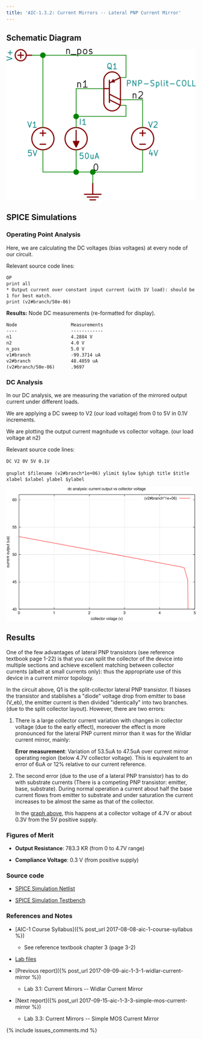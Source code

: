 ```yaml
---
title: 'AIC-1.3.2: Current Mirrors -- Lateral PNP Current Mirror' 
---
```


## Schematic Diagram

![Lateral PNP Current Mirror Schematic](/linked_files/2017-09-13-aic-1-3-2-lateral-pnp-current-mirror_1.svg)

## SPICE Simulations 

### Operating Point Analysis <a name="operating-point-analysis-section">

Here, we are calculating the DC voltages (bias voltages) at every node of our
circuit.

Relevant source code lines:

~~~
OP                      
print all               
* Output current over constant input current (with 1V load): should be 1 for best match.
print (v2#branch/50e-06)
~~~

**Results:** Node DC measurements (re-formatted for display). 

~~~
Node                    Measurements
----                    ------------
n1                      4.2884 V
n2                      4.0 V
n_pos                   5.0 V
v1#branch               -99.3714 uA
v2#branch               48.4859 uA
(v2#branch/50e-06)      .9697
~~~

### DC Analysis <a name="dc-analysis-section">

In our DC analysis, we are measuring the variation of the mirrored output current 
under different loads.

We are applying a DC sweep to V2 (our load voltage) from 0 to 5V in 0.1V 
increments. 

We are plotting the output current magnitude vs collector voltage. 
(our load voltage at n2)

Relevant source code lines:

~~~
DC V2 0V 5V 0.1V    

gnuplot $filename (v2#branch*1e+06) ylimit $ylow $yhigh title $title xlabel $xlabel ylabel $ylabel 
~~~

![Lateral PNP Current Mirror Simulation DC](/linked_files/2017-09-13-aic-1-3-2-lateral-pnp-current-mirror_2.svg)

## Results

One of the few advantages of lateral PNP transistors (see reference textbook
page 1-22) is that you can split the collector of the device into multiple
sections and achieve excellent matching between collector currents (albeit at
small currents only): thus the appropriate use of this device in a current
mirror topology.

In the circuit above, Q1 is the split-collector lateral PNP transistor. I1
biases the transistor and stablishes a "diode" voltage drop from emitter to base
(V_eb), the emitter current is then divided "identically" into two branches. (due
to the split collector layout). However, there are two errors:

1. There is a large collector current variation with changes in collector
    voltage (due to the early effect), moreover the effect is more pronounced
    for the lateral PNP current mirror than it was for the Widlar current
    mirror, mainly:

    **Error measurement**: Variation of 53.5uA to 47.5uA over current mirror 
    operating region (below 4.7V collector voltage).
    This is equivalent to an error of 6uA or 12% relative to our current 
    reference. 
     
2. The second error (due to the use of a lateral PNP transistor) has to do with
    substrate currents (There is a competing PNP transistor: emitter, base, substrate). 
    During normal operation a current about half the base current flows from
    emitter to substrate and under saturation the current increases to be almost
    the same as that of the collector.

    In the [graph above](#dc-analysis-section), this happens at a collector
    voltage of 4.7V or about 0.3V from the 5V positive supply. 

### Figures of Merit

* **Output Resistance**: 783.3 KR (from 0 to 4.7V range)

* **Compliance Voltage**: 0.3 V (from positive supply)

### Source code

* [SPICE Simulation Netlist](https://github.com/camilotejeiro/aic_1_lab/blob/master/lab_assignments/3_current_mirrors/2_lateral_pnp_current_mirror/lateral_pnp_current_mirror_simulation_netlist.spice)

* [SPICE Simulation Testbench](https://github.com/camilotejeiro/aic_1_lab/blob/master/lab_assignments/3_current_mirrors/2_lateral_pnp_current_mirror/lateral_pnp_current_mirror_simulation_testbench.spice)

### References and Notes

* [AIC-1 Course Syllabus]({% post_url 2017-08-08-aic-1-course-syllabus %})
    + See reference textbook chapter 3 (page 3-2)

* [Lab files](https://github.com/camilotejeiro/aic_1_lab/tree/master/lab_assignments/3_current_mirrors/2_lateral_pnp_current_mirror)

* [Previous report]({% post_url 2017-09-09-aic-1-3-1-widlar-current-mirror %})
    + Lab 3.1: Current Mirrors -- Widlar Current Mirror

* [Next report]({% post_url 2017-09-15-aic-1-3-3-simple-mos-current-mirror %})
    + Lab 3.3: Current Mirrors -- Simple MOS Current Mirror

{% include issues_comments.md %}
